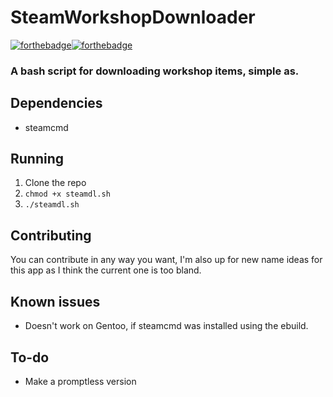 # SteamWorkshopDownloader
[![forthebadge](https://forthebadge.com/images/badges/it-works-no-idea-why.svg)](https://forthebadge.com)[![forthebadge](https://forthebadge.com/images/badges/it-works-dont-ask-me-how.svg)](https://forthebadge.com)
### A bash script for downloading workshop items, simple as.

## Dependencies
- steamcmd
  
## Running
1. Clone the repo
2. `chmod +x steamdl.sh`
3. `./steamdl.sh`

## Contributing
You can contribute in any way you want, I'm also up for new name ideas for this app as I think the current one is too bland.

## Known issues
- Doesn't work on Gentoo, if steamcmd was installed using the ebuild.

## To-do
- Make a promptless version


